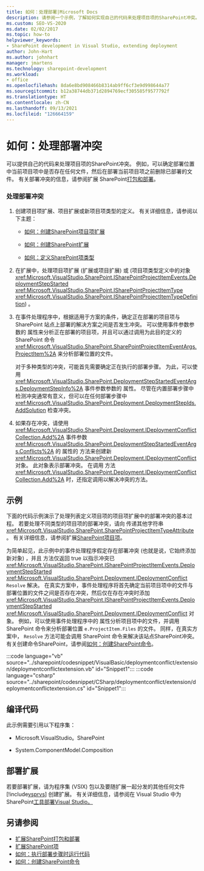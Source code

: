 ```yaml
---
title: 如何：处理部署|Microsoft Docs
description: 请参阅一个示例，了解如何实现自己的代码来处理项目项的SharePoint冲突。
ms.custom: SEO-VS-2020
ms.date: 02/02/2017
ms.topic: how-to
helpviewer_keywords:
- SharePoint development in Visual Studio, extending deployment
author: John-Hart
ms.author: johnhart
manager: jmartens
ms.technology: sharepoint-development
ms.workload:
- office
ms.openlocfilehash: 8da6e8bd908466b8314ab9ff6cf3e9d998644a77
ms.sourcegitcommit: b12a38744db371d2894769ecf305585f9577792f
ms.translationtype: HT
ms.contentlocale: zh-CN
ms.lasthandoff: 09/13/2021
ms.locfileid: "126664159"
---
```

# <a name="how-to-handle-deployment-conflicts"></a>如何：处理部署冲突
  可以提供自己的代码来处理项目项的SharePoint冲突。 例如，可以确定部署位置中当前项目项中是否存在任何文件，然后在部署当前项目项之前删除已部署的文件。 有关部署冲突的信息，请参阅扩展 SharePoint[打包和部署](../sharepoint/extending-sharepoint-packaging-and-deployment.md)。

### <a name="to-handle-a-deployment-conflict"></a>处理部署冲突

1. 创建项目项扩展、项目扩展或新项目项类型的定义。 有关详细信息，请参阅以下主题：

    - [如何：创建SharePoint项目项扩展](../sharepoint/how-to-create-a-sharepoint-project-item-extension.md)

    - [如何：创建SharePoint扩展](../sharepoint/how-to-create-a-sharepoint-project-extension.md)

    - [如何：定义SharePoint项类型](../sharepoint/how-to-define-a-sharepoint-project-item-type.md)

2. 在扩展中，处理项目项扩展 (扩展或项目扩展) 或 (项目项类型定义中的对象 <xref:Microsoft.VisualStudio.SharePoint.ISharePointProjectItemEvents.DeploymentStepStarted> <xref:Microsoft.VisualStudio.SharePoint.ISharePointProjectItemType> <xref:Microsoft.VisualStudio.SharePoint.ISharePointProjectItemTypeDefinition>) 。

3. 在事件处理程序中，根据适用于方案的条件，确定正在部署的项目项与 SharePoint 站点上部署的解决方案之间是否发生冲突。 可以使用事件参数参数的 属性来分析正在部署的项目项，并且可以通过调用为此目的定义的 SharePoint 命令 <xref:Microsoft.VisualStudio.SharePoint.SharePointProjectItemEventArgs.ProjectItem%2A> 来分析部署位置的文件。

     对于多种类型的冲突，可能首先需要确定正在执行的部署步骤。 为此，可以使用 <xref:Microsoft.VisualStudio.SharePoint.DeploymentStepStartedEventArgs.DeploymentStepInfo%2A> 事件参数参数的 属性。 尽管在内置部署步骤中检测冲突通常有意义，但可以在任何部署步骤中 <xref:Microsoft.VisualStudio.SharePoint.Deployment.DeploymentStepIds.AddSolution> 检查冲突。

4. 如果存在冲突，请使用 <xref:Microsoft.VisualStudio.SharePoint.Deployment.IDeploymentConflictCollection.Add%2A> 事件参数 <xref:Microsoft.VisualStudio.SharePoint.DeploymentStepStartedEventArgs.Conflicts%2A> 的 属性的 方法来创建新 <xref:Microsoft.VisualStudio.SharePoint.Deployment.IDeploymentConflict> 对象。 此对象表示部署冲突。 在调用 方法 <xref:Microsoft.VisualStudio.SharePoint.Deployment.IDeploymentConflictCollection.Add%2A> 时，还指定调用以解决冲突的方法。

## <a name="example"></a>示例
 下面的代码示例演示了处理列表定义项目项的项目项扩展中的部署冲突的基本过程。 若要处理不同类型的项目项的部署冲突，请向 传递其他字符串 <xref:Microsoft.VisualStudio.SharePoint.SharePointProjectItemTypeAttribute> 。 有关详细信息，请参阅扩展[SharePoint项目项](../sharepoint/extending-sharepoint-project-items.md)。

 为简单起见，此示例中的事件处理程序假定存在部署冲突 (也就是说，它始终添加新对象) ，并且 方法仅返回 true 以指示冲突已 <xref:Microsoft.VisualStudio.SharePoint.ISharePointProjectItemEvents.DeploymentStepStarted> <xref:Microsoft.VisualStudio.SharePoint.Deployment.IDeploymentConflict> `Resolve` 解决。 在真实方案中，事件处理程序将首先确定当前项目项中的文件与部署位置的文件之间是否存在冲突，然后仅在存在冲突时添加 <xref:Microsoft.VisualStudio.SharePoint.ISharePointProjectItemEvents.DeploymentStepStarted> <xref:Microsoft.VisualStudio.SharePoint.Deployment.IDeploymentConflict> 对象。 例如，可以使用事件处理程序中的 属性分析项目项中的文件，并调用 SharePoint 命令来分析部署位置 `e.ProjectItem.Files` 的文件。 同样，在真实方案中， `Resolve` 方法可能会调用 SharePoint 命令来解决该站点SharePoint冲突。 有关创建命令SharePoint，请参阅[如何：创建SharePoint命令](../sharepoint/how-to-create-a-sharepoint-command.md)。

 :::code language="vb" source="../sharepoint/codesnippet/VisualBasic/deploymentconflict/extension/deploymentconflictextension.vb" id="Snippet1":::
 :::code language="csharp" source="../sharepoint/codesnippet/CSharp/deploymentconflict/extension/deploymentconflictextension.cs" id="Snippet1":::

## <a name="compile-the-code"></a>编译代码
 此示例需要引用以下程序集：

- Microsoft.VisualStudio。SharePoint

- System.ComponentModel.Composition

## <a name="deploy-the-extension"></a>部署扩展
 若要部署扩展，请为程序集 (VSIX) 包以及要随扩展一起分发的其他任何文件 [!include[vsprvs](../sharepoint/includes/vsprvs-md.md)] 创建扩展。 有关详细信息，请参阅在 Visual Studio 中为 SharePoint[工具部署Visual Studio。](../sharepoint/deploying-extensions-for-the-sharepoint-tools-in-visual-studio.md)

## <a name="see-also"></a>另请参阅
- [扩展SharePoint打包和部署](../sharepoint/extending-sharepoint-packaging-and-deployment.md)
- [扩展SharePoint项](../sharepoint/extending-sharepoint-project-items.md)
- [如何：执行部署步骤时运行代码](../sharepoint/how-to-run-code-when-deployment-steps-are-executed.md)
- [如何：创建SharePoint命令](../sharepoint/how-to-create-a-sharepoint-command.md)
